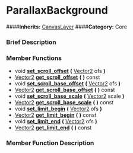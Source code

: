 #  ParallaxBackground  
####**Inherits:** [CanvasLayer](class_canvaslayer)
####**Category:** Core

###  Brief Description  


###  Member Functions 
  * void  **[set&#95;scroll&#95;offset](#set_scroll_offset)**  **(** [Vector2](class_vector2) ofs  **)**
  * [Vector2](class_vector2)  **[get&#95;scroll&#95;offset](#get_scroll_offset)**  **(** **)** const
  * void  **[set&#95;scroll&#95;base&#95;offset](#set_scroll_base_offset)**  **(** [Vector2](class_vector2) ofs  **)**
  * [Vector2](class_vector2)  **[get&#95;scroll&#95;base&#95;offset](#get_scroll_base_offset)**  **(** **)** const
  * void  **[set&#95;scroll&#95;base&#95;scale](#set_scroll_base_scale)**  **(** [Vector2](class_vector2) scale  **)**
  * [Vector2](class_vector2)  **[get&#95;scroll&#95;base&#95;scale](#get_scroll_base_scale)**  **(** **)** const
  * void  **[set&#95;limit&#95;begin](#set_limit_begin)**  **(** [Vector2](class_vector2) ofs  **)**
  * [Vector2](class_vector2)  **[get&#95;limit&#95;begin](#get_limit_begin)**  **(** **)** const
  * void  **[set&#95;limit&#95;end](#set_limit_end)**  **(** [Vector2](class_vector2) ofs  **)**
  * [Vector2](class_vector2)  **[get&#95;limit&#95;end](#get_limit_end)**  **(** **)** const

###  Member Function Description  
